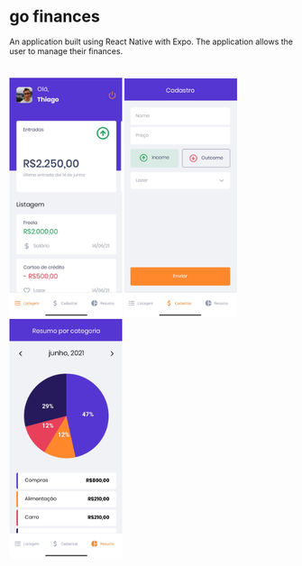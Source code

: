 # go finances
An application built using React Native with Expo. The application allows the user to manage their finances.
#
<div style="flex-direction: row; justify-content: space-between; align-items: center;">
  <img src="https://github.com/euthribeiro/gofinances/blob/master/public/dashboard.jpg" width="200">
  <img src="https://github.com/euthribeiro/gofinances/blob/master/public/register.jpg" width="200">
  <img src="https://github.com/euthribeiro/gofinances/blob/master/public/resume.jpg" width="200">
</div>
